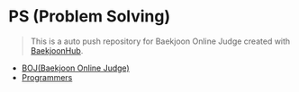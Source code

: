 # PS (Problem Solving)
> This is a auto push repository for Baekjoon Online Judge created with [BaekjoonHub](https://github.com/BaekjoonHub/BaekjoonHub).

* [BOJ(Baekjoon Online Judge)](https://www.acmicpc.net/)
* [Programmers](https://school.programmers.co.kr/)
